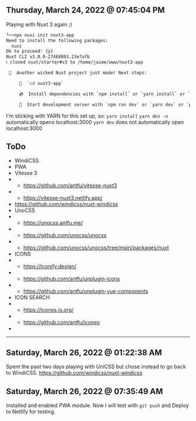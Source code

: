 ## Thursday, March 24, 2022 @ 07:45:04 PM

Playing with Nuxt 3 again ;)

```sh
└─>npx nuxi init nuxt3-app
Need to install the following packages:
  nuxi
Ok to proceed? (y)
Nuxt CLI v3.0.0-27468803.23e7afb                                                                                                                                                                           19:42:00
ℹ cloned nuxt/starter#v3 to /home/jaime/www/nuxt3-app                                                                                                                                                      19:42:01

 🎉  Another wicked Nuxt project just made! Next steps:

     📁  `cd nuxt3-app`

     💿  Install dependencies with `npm install` or `yarn install` or `pnpm install --shamefully-hoist`

     🚀  Start development server with `npm run dev` or `yarn dev` or `pnpm run dev
```

I'm sticking with YARN for this set up, so:
`yarn install`
`yarn dev -o` automatically opens localhost:3000
`yarn dev` does not automatically open localhost:3000

## ToDo
- WindiCSS
- PWA
- Vitesse 3
- - https://github.com/antfu/vitesse-nuxt3
- - https://vitesse-nuxt3.netlify.app/
- https://github.com/windicss/nuxt-windicss
- UnoCSS
- - https://unocss.antfu.me/
- - https://github.com/unocss/unocss
- - https://github.com/unocss/unocss/tree/main/packages/nuxt
- ICONS
- - https://iconify.design/
- - https://github.com/antfu/unplugin-icons
- - https://github.com/antfu/unplugin-vue-components
- ICON SEARCH
- - https://icones.js.org/
- - https://github.com/antfu/icones
-

---

## Saturday, March 26, 2022 @ 01:22:38 AM

Spent the past two days playing with UniCSS but chose instead to go back to WindiCSS.
https://github.com/windicss/nuxt-windicss

## Saturday, March 26, 2022 @ 07:35:49 AM

Installed and enabled PWA module.
Now I will test with `git push` and Deploy to Netlify for testing.
